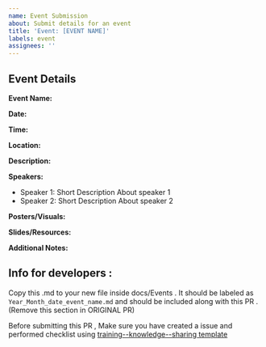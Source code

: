 ```yaml
---
name: Event Submission
about: Submit details for an event
title: 'Event: [EVENT NAME]'
labels: event
assignees: ''
---
```


## Event Details

**Event Name:**

**Date:**

**Time:** 

**Location:** 

**Description:**
<!-- Provide a brief description of the event -->


**Speakers:**
<!-- List the names and affiliations of the speakers, if applicable -->

- Speaker 1:  Short Description About speaker 1 
- Speaker 2:  Short Description About speaker 2  


**Posters/Visuals:**
<!-- If there are any posters or visual materials, provide a link or description here -->


**Slides/Resources:**
<!-- Provide links to any slides, recordings, or resources related to the event -->


**Additional Notes:**
<!-- Add any additional relevant information about the event -->


## Info for developers : 

<!-- Remove this section in your original PR  -->

Copy this .md to your new file inside docs/Events . It should be labeled as `Year_Month_date_event_name.md` and should be included along with this PR . (Remove this section in ORIGINAL PR)

Before submitting this PR , Make sure you have created a issue and performed checklist using [training--knowledge--sharing template](../ISSUE_TEMPLATE/training---knowledge-sharing-checklist.md) 